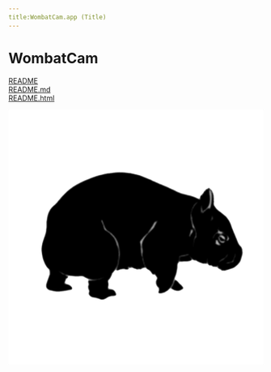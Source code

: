 ```yaml
---
title:WombatCam.app (Title)
---
```

# WombatCam

[README](README)  
[README.md](README.md)  
[README.html](README.html)  

![Wombat](Wombat.png)
